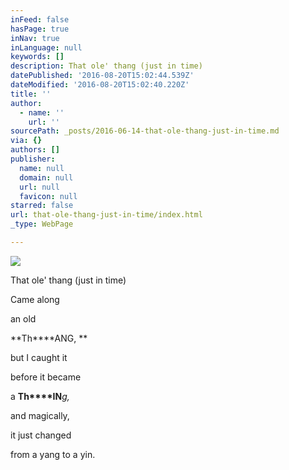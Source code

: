 ```yaml
---
inFeed: false
hasPage: true
inNav: true
inLanguage: null
keywords: []
description: That ole' thang (just in time)
datePublished: '2016-08-20T15:02:44.539Z'
dateModified: '2016-08-20T15:02:40.220Z'
title: ''
author:
  - name: ''
    url: ''
sourcePath: _posts/2016-06-14-that-ole-thang-just-in-time.md
via: {}
authors: []
publisher:
  name: null
  domain: null
  url: null
  favicon: null
starred: false
url: that-ole-thang-just-in-time/index.html
_type: WebPage

---
```

![](https://the-grid-user-content.s3-us-west-2.amazonaws.com/5c19bde7-8f98-41d7-9351-f3955c924b0b.jpg)

That ole' thang (just in time)

Came along

an old 

**Th****ANG, **

but I caught it

before it became

a **Th****IN**_g,_

and magically,

it just changed

from a yang to a yin.